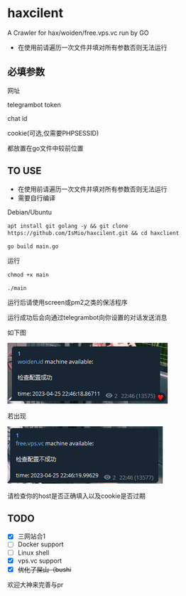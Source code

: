 # haxcilent
A Crawler for hax/woiden/free.vps.vc run by GO 

- 在使用前请遍历一次文件并填对所有参数否则无法运行

## 必填参数
  
  网址
  
  telegrambot token
  
  chat id
  
  cookie(可选,仅需要PHPSESSID)
  
  都放置在go文件中较前位置

## TO USE
- 在使用前请遍历一次文件并填对所有参数否则无法运行
- 需要自行编译

Debian/Ubuntu
```
apt install git golang -y && git clone https://github.com/IsMio/haxcilent.git && cd haxclient
```
```
go build main.go
```
运行
```
chmod +x main 
```
```
./main
```
运行后请使用screen或pm2之类的保活程序

运行成功后会向通过telegrambot向你设置的对话发送消息

如下图

![img.png](img.png)

若出现

![img_1.png](img_1.png)

请检查你的host是否正确填入以及cookie是否过期

## TODO
- [x] 三网站合1
- [ ] Docker support
- [ ] Linux shell
- [x] vps.vc support 
- [x] ~~优化了屎山（bushi~~

欢迎大神来完善与pr
